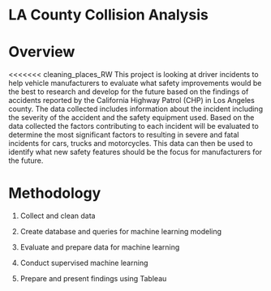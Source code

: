 # LA County Collision Analysis

# Overview
<<<<<<< cleaning_places_RW
This project is looking at driver incidents to help vehicle manufacturers to evaluate what safety improvements would be the best to research and develop for the future based on the findings of accidents reported by the California Highway Patrol (CHP) in Los Angeles county.  The data collected includes information about the incident including the severity of the accident and the safety equipment used.  Based on the data collected the factors contributing to each incident will be evaluated to determine the most significant factors to resulting in severe and fatal incidents for cars, trucks and motorcycles.  This data can then be used to identify what new safety features should be the focus for manufacturers for the future.  

# Methodology

1. Collect and clean data

2. Create database and queries for machine learning modeling

3. Evaluate and prepare data for machine learning

4. Conduct supervised machine learning 

5. Prepare and present findings using Tableau


